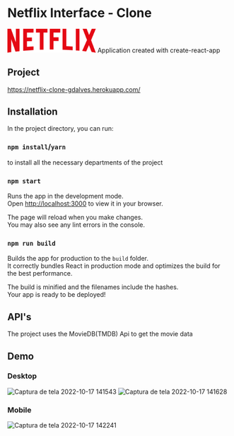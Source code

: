 # Netflix Interface - Clone

<img src="public/favicon.png" width="200">
Application created with create-react-app

## Project
https://netflix-clone-gdalves.herokuapp.com/

## Installation
In the project directory, you can run:

### `npm install`/`yarn`

to install all the necessary departments of the project

### `npm start`

Runs the app in the development mode.\
Open [http://localhost:3000](http://localhost:3000) to view it in your browser.

The page will reload when you make changes.\
You may also see any lint errors in the console.

### `npm run build`

Builds the app for production to the `build` folder.\
It correctly bundles React in production mode and optimizes the build for the best performance.

The build is minified and the filenames include the hashes.\
Your app is ready to be deployed!

## API's

The project uses the MovieDB(TMDB) Api to get the movie data

## Demo

### Desktop
![Captura de tela 2022-10-17 141543](https://user-images.githubusercontent.com/45016362/196241358-27518910-2786-4c58-8d28-53d91efb2262.png)
![Captura de tela 2022-10-17 141628](https://user-images.githubusercontent.com/45016362/196241539-495b79e6-9863-4924-9c81-598bd3b7f493.png)

### Mobile
![Captura de tela 2022-10-17 142241](https://user-images.githubusercontent.com/45016362/196242562-45170d00-5de0-4e1e-a6ba-a2e7d2e01ab2.png)
